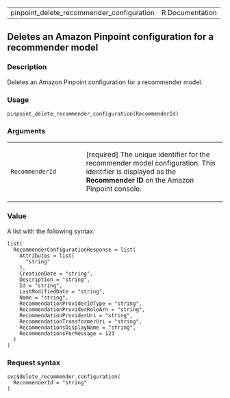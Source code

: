 <table style="width: 100%;">
<tbody>
<tr class="odd">
<td>pinpoint_delete_recommender_configuration</td>
<td style="text-align: right;">R Documentation</td>
</tr>
</tbody>
</table>

## Deletes an Amazon Pinpoint configuration for a recommender model

### Description

Deletes an Amazon Pinpoint configuration for a recommender model.

### Usage

    pinpoint_delete_recommender_configuration(RecommenderId)

### Arguments

<table>
<colgroup>
<col style="width: 35%" />
<col style="width: 65%" />
</colgroup>
<tbody>
<tr class="odd">
<td><code
id="pinpoint_delete_recommender_configuration_:_RecommenderId">RecommenderId</code></td>
<td><p>[required] The unique identifier for the recommender model
configuration. This identifier is displayed as the <strong>Recommender
ID</strong> on the Amazon Pinpoint console.</p></td>
</tr>
</tbody>
</table>

### Value

A list with the following syntax:

    list(
      RecommenderConfigurationResponse = list(
        Attributes = list(
          "string"
        ),
        CreationDate = "string",
        Description = "string",
        Id = "string",
        LastModifiedDate = "string",
        Name = "string",
        RecommendationProviderIdType = "string",
        RecommendationProviderRoleArn = "string",
        RecommendationProviderUri = "string",
        RecommendationTransformerUri = "string",
        RecommendationsDisplayName = "string",
        RecommendationsPerMessage = 123
      )
    )

### Request syntax

    svc$delete_recommender_configuration(
      RecommenderId = "string"
    )
